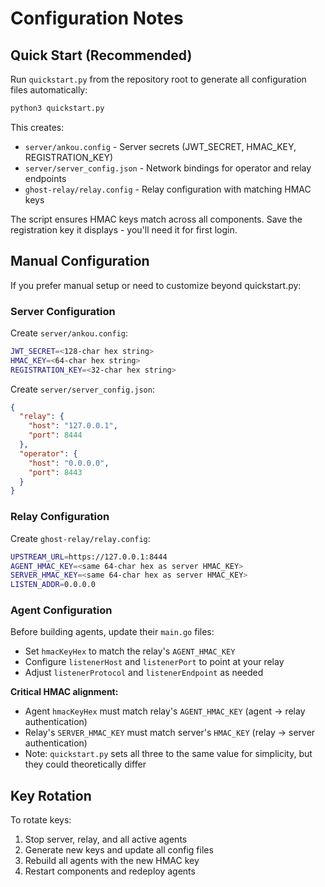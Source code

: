 # Configuration Notes

## Quick Start (Recommended)

Run `quickstart.py` from the repository root to generate all configuration files automatically:

```bash
python3 quickstart.py
```

This creates:
- `server/ankou.config` - Server secrets (JWT_SECRET, HMAC_KEY, REGISTRATION_KEY)
- `server/server_config.json` - Network bindings for operator and relay endpoints
- `ghost-relay/relay.config` - Relay configuration with matching HMAC keys

The script ensures HMAC keys match across all components. Save the registration key it displays - you'll need it for first login.

## Manual Configuration

If you prefer manual setup or need to customize beyond quickstart.py:

### Server Configuration

Create `server/ankou.config`:
```bash
JWT_SECRET=<128-char hex string>
HMAC_KEY=<64-char hex string>
REGISTRATION_KEY=<32-char hex string>
```

Create `server/server_config.json`:
```json
{
  "relay": {
    "host": "127.0.0.1",
    "port": 8444
  },
  "operator": {
    "host": "0.0.0.0",
    "port": 8443
  }
}
```

### Relay Configuration

Create `ghost-relay/relay.config`:
```bash
UPSTREAM_URL=https://127.0.0.1:8444
AGENT_HMAC_KEY=<same 64-char hex as server HMAC_KEY>
SERVER_HMAC_KEY=<same 64-char hex as server HMAC_KEY>
LISTEN_ADDR=0.0.0.0
```

### Agent Configuration

Before building agents, update their `main.go` files:
- Set `hmacKeyHex` to match the relay's `AGENT_HMAC_KEY`
- Configure `listenerHost` and `listenerPort` to point at your relay
- Adjust `listenerProtocol` and `listenerEndpoint` as needed

**Critical HMAC alignment:**
- Agent `hmacKeyHex` must match relay's `AGENT_HMAC_KEY` (agent → relay authentication)
- Relay's `SERVER_HMAC_KEY` must match server's `HMAC_KEY` (relay → server authentication)
- Note: `quickstart.py` sets all three to the same value for simplicity, but they could theoretically differ

## Key Rotation

To rotate keys:
1. Stop server, relay, and all active agents
2. Generate new keys and update all config files
3. Rebuild all agents with the new HMAC key
4. Restart components and redeploy agents
